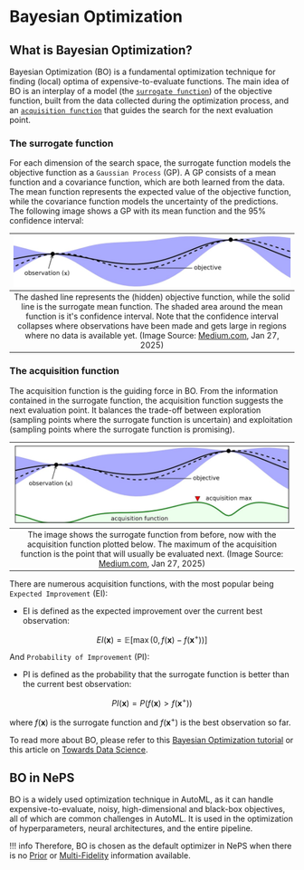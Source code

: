 # Bayesian Optimization

## What is Bayesian Optimization?

Bayesian Optimization (BO) is a fundamental optimization technique for finding (local) optima of expensive-to-evaluate functions. The main idea of BO is an interplay of a model (the [`surrogate function`](../search_algorithms/bayesian_optimization.md#the-surrogate-function)) of the objective function, built from the data collected during the optimization process, and an [`acquisition function`](../search_algorithms/bayesian_optimization.md#the-acquisition-function) that guides the search for the next evaluation point.

### The surrogate function

For each dimension of the search space, the surrogate function models the objective function as a `Gaussian Process` (GP). A GP consists of a mean function and a covariance function, which are both learned from the data. The mean function represents the expected value of the objective function, while the covariance function models the uncertainty of the predictions.
The following image shows a GP with its mean function and the 95% confidence interval:

|![GP](../../doc_images/optimizers/bo_surrogate.jpg)|
|:--:|
|The dashed line represents the (hidden) objective function, while the solid line is the surrogate mean function. The shaded area around the mean function is it's confidence interval. Note that the confidence interval collapses where observations have been made and gets large in regions where no data is available yet. (Image Source: [Medium.com](https://towardsdatascience.com/shallow-understanding-on-bayesian-optimization-324b6c1f7083), Jan 27, 2025)|

### The acquisition function

The acquisition function is the guiding force in BO. From the information contained in the surrogate function, the acquisition function suggests the next evaluation point. It balances the trade-off between exploration (sampling points where the surrogate function is uncertain) and exploitation (sampling points where the surrogate function is promising).

|![Acquisition function](../../doc_images/optimizers/bo_acqu.jpg)|
|:--:|
|The image shows the surrogate function from before, now with the acquisition function plotted below. The maximum of the acquisition function is the point that will usually be evaluated next. (Image Source: [Medium.com](https://towardsdatascience.com/shallow-understanding-on-bayesian-optimization-324b6c1f7083), Jan 27, 2025)|

There are numerous acquisition functions, with the most popular being `Expected Improvement` (EI):

- EI is defined as the expected improvement over the current best observation:

$$EI(\boldsymbol{x}) = \mathbb{E}[\max(0, f(\boldsymbol{x}) - f(\boldsymbol{x}^+))]$$

And `Probability of Improvement` (PI):

- PI is defined as the probability that the surrogate function is better than the current best observation:

$$PI(\boldsymbol{x}) = P(f(\boldsymbol{x}) > f(\boldsymbol{x}^+))$$

where $f(\boldsymbol{x})$ is the surrogate function and $f(\boldsymbol{x}^+)$ is the best observation so far.

To read more about BO, please refer to this [Bayesian Optimization tutorial](https://arxiv.org/abs/1807.02811) or this article on [Towards Data Science](https://towardsdatascience.com/bayesian-optimization-concept-explained-in-layman-terms-1d2bcdeaf12f).

## BO in NePS

BO is a widely used optimization technique in AutoML, as it can handle expensive-to-evaluate, noisy, high-dimensional and black-box objectives, all of which are common challenges in AutoML. It is used in the optimization of hyperparameters, neural architectures, and the entire pipeline.

!!! info
    Therefore, BO is chosen as the default optimizer in NePS when there is no [Prior](../search_algorithms/prior.md) or [Multi-Fidelity](../search_algorithms/multifidelity.md) information available.

